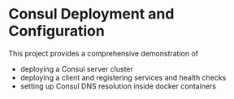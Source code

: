 # Consul Deployment and Configuration

This project provides a comprehensive demonstration of

  * deploying a Consul server cluster
  * deploying a client and registering services and health checks
  * setting up Consul DNS resolution inside docker containers
